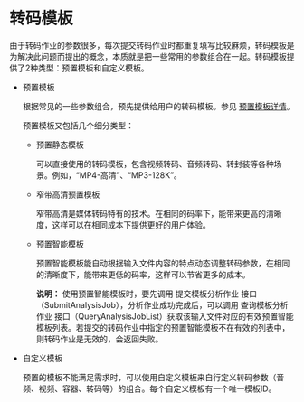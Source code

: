 # 转码模板

由于转码作业的参数很多，每次提交转码作业时都重复填写比较麻烦，转码模板是为解决此问题而提出的概念，本质就是把一些常用的参数组合在一起。转码模板提供了2种类型：预置模板和自定义模板。

-   预置模板

    根据常见的一些参数组合，预先提供给用户的转码模板。参见 [预置模板详情](/cn.zh-CN/API参考/附录/预置模版详情.md)。

    预置模板又包括几个细分类型：

    -   预置静态模板

        可以直接使用的转码模板，包含视频转码、音频转码、转封装等各种场景。例如，“MP4-高清”、“MP3-128K”。

    -   窄带高清预置模板

        窄带高清是媒体转码特有的技术。在相同的码率下，能带来更高的清晰度，这样可以在相同成本下提供更好的用户体验。

    -   预置智能模板

        预置智能模板能自动根据输入文件内容的特点动态调整转码参数，在相同的清晰度下，能带来更低的码率，这样可以节省更多的成本。

        **说明：** 使用预置智能模板时，要先调用 提交模板分析作业 接口（SubmitAnalysisJob），分析作业成功完成后，可以调用 查询模板分析作业 接口（QueryAnalysisJobList）获取该输入文件对应的有效预置智能模板列表。若提交的转码作业中指定的预置智能模板不在有效的列表中，则转码作业是无效的，会返回失败。


-   自定义模板

    预置的模板不能满足需求时，可以使用自定义模板来自行定义转码参数（音频、视频、容器、转码等）的组合。每个自定义模板有一个唯一模板ID。


